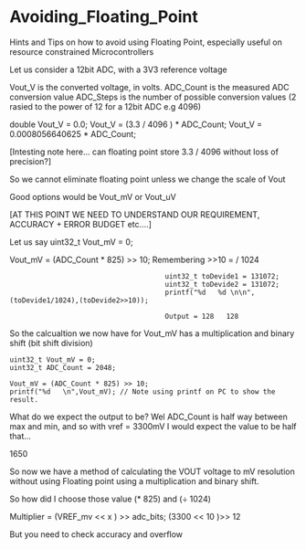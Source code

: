 # Avoiding_Floating_Point
Hints and Tips on how to avoid using Floating Point, especially useful on resource constrained Microcontrollers

Let us consider a 12bit ADC, with a 3V3 reference voltage

Vout_V is the converted voltage, in volts.
ADC_Count is the measured ADC conversion value
ADC_Steps is the number of possible conversion values  (2 rasied to the power of 12 for a 12bit ADC e.g 4096)

double Vout_V = 0.0;
Vout_V = (3.3 / 4096 ) * ADC_Count;
Vout_V = 0.0008056640625 * ADC_Count;

[Intesting note here... can floating point store 3.3 / 4096 without loss of precision?]

So we cannot eliminate floating point unless we change the scale of Vout

Good options would be Vout_mV or Vout_uV

[AT THIS POINT WE NEED TO UNDERSTAND OUR REQUIREMENT, ACCURACY + ERROR BUDGET etc....]

Let us say 
uint32_t Vout_mV = 0;

Vout_mV = (ADC_Count * 825) >> 10;
                                          Remembering >>10 = / 1024
 
                                          uint32_t toDevide1 = 131072;
                                          uint32_t toDevide2 = 131072;
                                          printf("%d   %d \n\n",(toDevide1/1024),(toDevide2>>10));

                                          Output = 128   128 

So the calcualtion we now have for Vout_mV has a multiplication and binary shift (bit shift division)

    uint32_t Vout_mV = 0;
    uint32_t ADC_Count = 2048;

    Vout_mV = (ADC_Count * 825) >> 10;
    printf("%d   \n",Vout_mV); // Note using printf on PC to show the result.

What do we expect the output to be? Wel ADC_Count is half way between max and min, and so with vref = 3300mV I would expect the value to be half that...

  1650

So now we have a method of calculating the VOUT voltage to mV resolution without using Floating point using a multiplication and binary shift. 

So how did I choose those value  (* 825) and (÷ 1024)

  Multiplier = (VREF_mv << x ) >> adc_bits;
               (3300 << 10 )>> 12
               
 But you need to check accuracy and overflow
 
 


